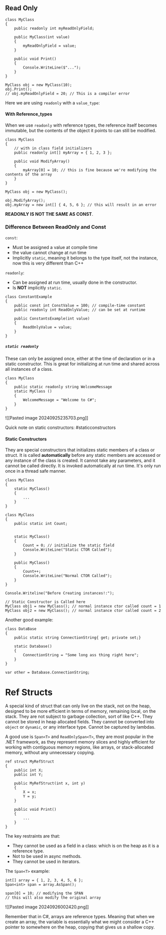 ## Read Only
```
class MyClass 
{ 
	public readonly int myReadOnlyField; 

	public MyClass(int value)
	{ 
		myReadOnlyField = value;
	}

	public void Print() 
	{ 
		Console.WriteLine($"...");
	}
}

MyClass obj = new MyClass(10);
obj.Print();
// obj.myReadOnlyField = 20; // This is a compiler error
```
Here we are using `readonly` with a `value_type`: 
#### With Reference_types
When we use `readonly` with reference types, the reference itself becomes immutable, but the contents of the object it points to  can still be modified. 
```
class MyClass 
{ 
	// with in class field initializers
	public readonly int[] myArray = { 1, 2, 3 };

	public void ModifyArray()
	{ 
		myArray[0] = 10; // this is fine because we're modifying the contents of the array
	}
}

MyClass obj = new MyClass();

obj.ModifyArray();
obj.myArray = new int[] { 4, 5, 6 }; // this will result in an error
```
**READONLY IS NOT THE SAME AS CONST**. 


### Difference Between ReadOnly and Const
`const`: 
- Must be assigned a value at compile time
- the value cannot change at run time 
- Implicitly `static`, meaning it belongs to the type itself, not the instance, now this is very different than C++

`readonly`: 
- Can be assigned at run time, usually done in the constructor. 
- Is **NOT** implicitly `static`.

```
class ConstantExample
{ 
	public const int ConstValue = 100; // compile-time constant
	public readonly int ReadOnlyValue; // can be set at runtime 

	public ConstantsExample(int value)
	{ 
		ReadOnlyValue = value;
	}
}
```

##### `static readonly`
These can only be assigned once, either at the time of declaration or in a static constructor. 
This is great for initializing at run time and shared across all instances of a class. 
```
class MyClass 
{
	public static readonly string WelcomeMessage
	static MyClass () 
	{ 
		WelcomeMessage = "Welcome to C#";
	}
}
```



![[Pasted image 20240925235703.png]]

Quick note on static constructors: 
#staticconstructors
#### Static Constructors
They are special constructors that initializes static members of a class or struct. 
It is called **automatically** before any static members are accessed or any instance of the class is created. 
It cannot take any parameters, and it cannot be called directly. It is invoked automatically at run time. 
It's only run once in a thread safe manner. 
```
class MyClass 
{ 
	static MyClass() 
	{ 
		...
	}
}
```


```
class MyClass
{ 
	public static int Count; 


	static MyClass() 
	{ 
		Count = 0; // initialize the static field
		Console.WriteLine("Static CTOR Called");
	}

	public MyClass() 
	{ 
		Count++;
		Console.WriteLine("Normal CTOR Called");
	}
}

Console.Writeline("Before Creating instances!:");

// Static Constructor is Called here
MyClass obj1 = new MyClass(); // normal instance ctor called count = 1
MyClass obj2 = new MyClass(); // normal instance ctor called count = 2
```

Another good example: 
```
class DataBase
{ 
	public static string ConnectionString{ get; private set;}

	static Database()
	{ 
		ConnectionString = "Some long ass thing right here";
	}
}

var other = Database.ConnectionString;
```

# Ref Structs 
A special kind of struct that can only live on the stack, not on the heap, designed to be more efficient in terms of memory, remaining local, on the stack. 
They are not subject to garbage collection, sort of like C++. 
They cannot be stored in heap allocated fields. 
They cannot be converted into `object` or `dynamic`, or any interface type. 
Cannot be captured by lambdas. 

A good use is `Span<T>` and `ReadOnlySpan<T>`, they are most popular in the .NET framework, as they represent memory slices and highly efficient for working with contiguous memory regions, like arrays, or stack-allocated memory, without any unnecessary copying. 

```
ref struct MyRefStruct 
{ 
	public int X;
	public int Y;

	public MyRefStruct(int x, int y)
	{ 
		X = x;
		Y = y;
	}

	public void Print()
	{ 
		...
	}
}
```
The key restraints are that: 
- They cannot be used as a field in a class: which is on the heap as it is a reference type. 
- Not to be used in async methods. 
- They cannot be used in iterators. 

The `Span<T>` example: 
```
int[] array = { 1, 2, 3, 4, 5, 6 };
Span<int> span = array.AsSpan();

span[0] = 10; // modifying the SPAN
// this will also modify the original array
```
![[Pasted image 20240926002420.png]]

Remember that in C#, arrays are reference types. 
Meaning that when we create an array, the variable is essentially what we might consider a C++ pointer to somewhere on the heap, copying that gives us a shallow copy. 

